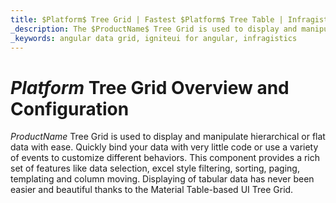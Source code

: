 ```yaml
---
title: $Platform$ Tree Grid | Fastest $Platform$ Tree Table | Infragistics
_description: The $ProductName$ Tree Grid is used to display and manipulate hierarchical or flat data with ease. Quickly bind your data with very little coding. Try it for FREE
_keywords: angular data grid, igniteui for angular, infragistics
---
```


# $Platform$ Tree Grid Overview and Configuration

$ProductName$ Tree Grid is used to display and manipulate hierarchical or flat data with ease. Quickly bind your data with very little code or use a variety of events to customize different behaviors. This component provides a rich set of features like data selection, excel style filtering, sorting, paging, templating and column moving. Displaying of tabular data has never been easier and beautiful thanks to the Material Table-based UI Tree Grid.

<!--
TODO port rest of topic from
https://github.com/IgniteUI/igniteui-docfx/blob/master/en/components/treegrid/tree-grid.md -->